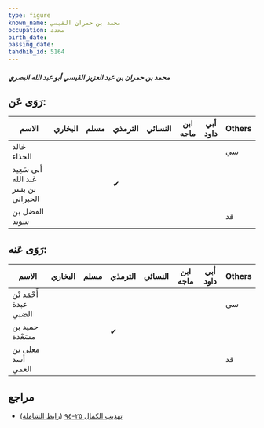 ```yaml
---
type: figure
known_name: محمد بن حمران القيسي
occupation: محدث
birth_date:
passing_date:
tahdhib_id: 5164
---
```

##### محمد بن حمران بن عبد العزيز القيسي أبو عبد الله البصري

## رَوَى عَن:
| الاسم                                | البخاري | مسلم | الترمذي | النسائي | ابن ماجه | أبي داود | Others |
| ------------------------------------ | ------- | ---- | ------- | ------- | -------- | -------- | ------ |
| خالد الحذاء                          |         |      |         |         |          |          | سي     |
| أبي سَعِيد عَبد الله بن بسر الحبراني |         |      | ✔       |         |          |          |        |
| الفضل بن سويد                        |         |      |         |         |          |          | قد     |
## رَوَى عَنه:
| الاسم                  | البخاري | مسلم | الترمذي | النسائي | ابن ماجه | أبي داود | Others |
| ---------------------- | ------- | ---- | ------- | ------- | -------- | -------- | ------ |
| أَحْمَد بْن عبدة الضبي |         |      |         |         |          |          | سي     |
| حميد بن مسَعْدة        |         |      | ✔       |         |          |          |        |
| معلى بن أسد العمي      |         |      |         |         |          |          | قد     |
## مراجع
- [تهذيب الكمال ٢٥-٩٤](obsidian://open?vault=Tahdhib-al-Kamal&file=Figures/٥١٦٤-محمد%20بن%20حمران%20بن%20عبد%20العزيز%20القيسي%20أبو%20عبد%20الله%20البصري) ([رابط الشاملة](https://shamela.ws/book/3722/13187))